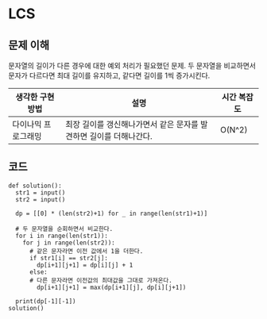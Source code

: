 # LCS

## 문제 이해
문자열의 길이가 다른 경우에 대한 예외 처리가 필요했던 문제. 두 문자열을 비교하면서 문자가 다르다면 최대 길이를 유지하고, 같다면 길이를 1씩 증가시킨다.

|생각한 구현 방법|설명|시간 복잡도|
|-|-|-|
|다이나믹 프로그래밍|최장 길이를 갱신해나가면서 같은 문자를 발견하면 길이를 더해나간다.|O(N^2)|

## 코드
```
def solution():
  str1 = input()
  str2 = input()

  dp = [[0] * (len(str2)+1) for _ in range(len(str1)+1)] 

  # 두 문자열을 순회하면서 비교한다.
  for i in range(len(str1)):
    for j in range(len(str2)):
      # 같은 문자라면 이전 값에서 1을 더한다.
      if str1[i] == str2[j]:
        dp[i+1][j+1] = dp[i][j] + 1
      else:
      # 다른 문자라면 이전값의 최대값을 그대로 가져온다.
        dp[i+1][j+1] = max(dp[i+1][j], dp[i][j+1])

  print(dp[-1][-1])
solution()
```
